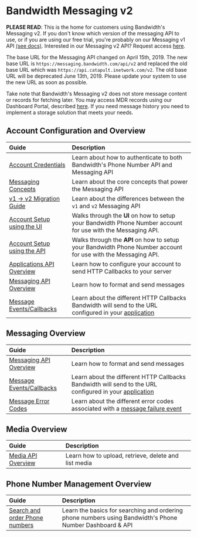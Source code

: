 # Bandwidth Messaging v2

**PLEASE READ**: This is the home for customers using Bandwidth's Messaging v2. If you don't know which version of the messaging API to use, or if you are using our free trial, you're probably on our Messaging v1 API [(see docs)](https://dev.bandwidth.com/ap-docs/methods/restApi.html). Interested in our Messaging v2 API? Request access [here](https://go.bandwidth.com/messaging-v2-api.html).

<div class="alert alert--general"><p>The base URL for the Messaging API changed on April 15th, 2019. The new base URL is <code>https://messaging.bandwidth.com/api/v2</code> and replaced the old base URL which was <code>https://api.catapult.inetwork.com/v2</code>. The old base URL will be deprecated June 13th, 2019. Please update your system to use the new URL as soon as possible.</p></div>

<div class="alert general medium"><p>Take note that Bandwidth's Messaging v2 does not store message content or records for fetching later. You may access MDR records using our Dashboard Portal, described <a href="https://support.bandwidth.com/hc/en-us/articles/226661127-How-to-Download-Billing-Detail-Records-BDRs-and-Message-Detail-Records-MDRs-">here</a>. If you need message history you need to implement a storage solution that meets your needs.</p></div>

## Account Configuration and Overview

| Guide                                               | Description                                                                                                                     |
|:----------------------------------------------------|:--------------------------------------------------------------------------------------------------------------------------------|
| [Account Credentials](accountCredentials.md)        | Learn about how to authenticate to both Bandwidth's Phone Number API and Messaging API                                          |
| [Messaging Concepts](concepts.md)                   | Learn about the core concepts that power the Messaging API                                                                      |
| [v1 → v2 Migration Guide](messaging2Migration.md)   | Learn about the differences between the `v1` and `v2` Messaging API                                                             |
| [Account Setup using the UI](uisetup.md#top)        | Walks through the **UI** on how to setup your Bandwidth Phone Number account for use with the Messaging API.                    |
| [Account Setup using the API](apisetup.md#top)      | Walks through the **API** on how to setup your Bandwidth Phone Number account for use with the Messaging API.                   |
| [Applications API Overview](applications/about.md)  | Learn how to configure your account to send HTTP Callbacks to your server                                                       |
| [Messaging API Overview](methods/sendMessages.md)   | Learn how to format and send messages                                                                                           |
| [Message Events/Callbacks](events/messageEvents.md) | Learn about the different HTTP Callbacks Bandwidth will send to the URL configured in your [application](applications/about.md) |

## Messaging Overview

| Guide                                               | Description                                                                                                                     |
|:----------------------------------------------------|:--------------------------------------------------------------------------------------------------------------------------------|
| [Messaging API Overview](methods/sendMessages.md)   | Learn how to format and send messages                                                                                           |
| [Message Events/Callbacks](events/messageEvents.md) | Learn about the different HTTP Callbacks Bandwidth will send to the URL configured in your [application](applications/about.md) |
| [Message Error Codes](codes.md)                     | Learn about the different error codes associated with a [message failure event](events/messageFailed.md)                        |

## Media Overview

| Guide                                               | Description                                                                                                                     |
|:----------------------------------------------------|:--------------------------------------------------------------------------------------------------------------------------------|
| [Media API Overview](media/about.md)   | Learn how to upload, retrieve, delete and list media 

## Phone Number Management Overview

| Guide                                                               | Description                                                                                              |
|:--------------------------------------------------------------------|:---------------------------------------------------------------------------------------------------------|
| [Search and order Phone numbers](concepts/numberOrderingSummary.md) | Learn the basics for searching and ordering phone numbers using Bandwidth's Phone Number Dashboard & API |
